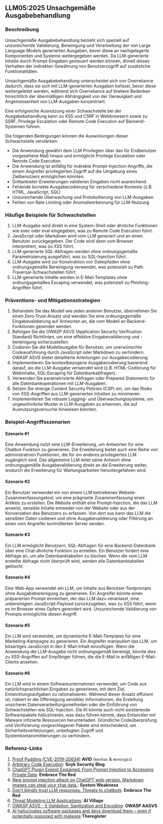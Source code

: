 ## LLM05:2025 Unsachgemäße Ausgabebehandlung

### Beschreibung

Unsachgemäße Ausgabebehandlung bezieht sich speziell auf unzureichende Validierung, Bereinigung und Verarbeitung der von Large Language Models generierten Ausgaben, bevor diese an nachgelagerte Komponenten und Systeme weitergegeben werden. Da LLM-generierte Inhalte durch Prompt-Eingaben gesteuert werden können, ähnelt dieses Verhalten der indirekten Gewährung von Benutzerzugriff auf zusätzliche Funktionalitäten.

Unsachgemäße Ausgabebehandlung unterscheidet sich von Overreliance dadurch, dass sie sich mit LLM-generierten Ausgaben befasst, bevor diese weitergeleitet werden, während sich Overreliance auf breitere Bedenken hinsichtlich der übermäßigen Abhängigkeit von der Genauigkeit und Angemessenheit von LLM-Ausgaben konzentriert.

Eine erfolgreiche Ausnutzung einer Schwachstelle bei der Ausgabebehandlung kann zu XSS und CSRF in Webbrowsern sowie zu SSRF, Privilege Escalation oder Remote Code Execution auf Backend-Systemen führen.

Die folgenden Bedingungen können die Auswirkungen dieser Schwachstelle verstärken:
- Die Anwendung gewährt dem LLM Privilegien über das für Endbenutzer vorgesehene Maß hinaus und ermöglicht Privilege Escalation oder Remote Code Execution.
- Die Anwendung ist anfällig für indirekte Prompt-Injection-Angriffe, die einem Angreifer privilegierten Zugriff auf die Umgebung eines Zielbenutzers ermöglichen könnten.
- Drittanbieter-Erweiterungen validieren Eingaben nicht ausreichend.
- Fehlende korrekte Ausgabecodierung für verschiedene Kontexte (z.B. HTML, JavaScript, SQL)
- Unzureichende Überwachung und Protokollierung von LLM-Ausgaben
- Fehlen von Rate Limiting oder Anomalieerkennung für LLM-Nutzung

### Häufige Beispiele für Schwachstellen

1. LLM-Ausgabe wird direkt in eine System-Shell oder ähnliche Funktionen wie exec oder eval eingegeben, was zu Remote Code Execution führt.
2. JavaScript oder Markdown wird vom LLM generiert und an einen Benutzer zurückgegeben. Der Code wird dann vom Browser interpretiert, was zu XSS führt.
3. LLM-generierte SQL-Abfragen werden ohne ordnungsgemäße Parametrisierung ausgeführt, was zu SQL-Injection führt.
4. LLM-Ausgabe wird zur Konstruktion von Dateipfaden ohne ordnungsgemäße Bereinigung verwendet, was potenziell zu Path Traversal-Schwachstellen führt.
5. LLM-generierte Inhalte werden in E-Mail-Templates ohne ordnungsgemäßes Escaping verwendet, was potenziell zu Phishing-Angriffen führt.

### Präventions- und Mitigationsstrategien

1. Behandeln Sie das Modell wie jeden anderen Benutzer, übernehmen Sie einen Zero-Trust-Ansatz und wenden Sie eine ordnungsgemäße Eingabevalidierung auf Antworten an, die vom Modell an Backend-Funktionen gesendet werden.
2. Befolgen Sie die OWASP ASVS (Application Security Verification Standard) Richtlinien, um eine effektive Eingabevalidierung und -bereinigung sicherzustellen.
3. Codieren Sie die Modellausgabe für Benutzer, um unerwünschte Codeausführung durch JavaScript oder Markdown zu verhindern. OWASP ASVS bietet detaillierte Anleitungen zur Ausgabecodierung.
4. Implementieren Sie kontextbezogene Ausgabecodierung basierend darauf, wo die LLM-Ausgabe verwendet wird (z.B. HTML-Codierung für Webinhalte, SQL-Escaping für Datenbankabfragen).
5. Verwenden Sie parametrisierte Abfragen oder Prepared Statements für alle Datenbankoperationen mit LLM-Ausgaben.
6. Setzen Sie strenge Content Security Policies (CSP) ein, um das Risiko von XSS-Angriffen aus LLM-generierten Inhalten zu minimieren.
7. Implementieren Sie robuste Logging- und Überwachungssysteme, um ungewöhnliche Muster in LLM-Ausgaben zu erkennen, die auf Ausnutzungsversuche hinweisen könnten.

### Beispiel-Angriffsszenarien

#### Szenario #1
Eine Anwendung nutzt eine LLM-Erweiterung, um Antworten für eine Chatbot-Funktion zu generieren. Die Erweiterung bietet auch eine Reihe von administrativen Funktionen, die für ein anderes privilegiertes LLM zugänglich sind. Das allgemeine LLM leitet seine Antwort ohne ordnungsgemäße Ausgabevalidierung direkt an die Erweiterung weiter, wodurch die Erweiterung für Wartungsarbeiten heruntergefahren wird.

#### Szenario #2
Ein Benutzer verwendet ein von einem LLM betriebenes Website-Zusammenfassungstool, um eine prägnante Zusammenfassung eines Artikels zu erstellen. Die Website enthält eine Prompt-Injection, die das LLM anweist, sensible Inhalte entweder von der Website oder aus der Konversation des Benutzers zu erfassen. Von dort aus kann das LLM die sensiblen Daten codieren und ohne Ausgabevalidierung oder Filterung an einen vom Angreifer kontrollierten Server senden.

#### Szenario #3
Ein LLM ermöglicht Benutzern, SQL-Abfragen für eine Backend-Datenbank über eine Chat-ähnliche Funktion zu erstellen. Ein Benutzer fordert eine Abfrage an, um alle Datenbanktabellen zu löschen. Wenn die vom LLM erstellte Abfrage nicht überprüft wird, werden alle Datenbanktabellen gelöscht.

#### Szenario #4
Eine Web-App verwendet ein LLM, um Inhalte aus Benutzer-Textprompts ohne Ausgabebereinigung zu generieren. Ein Angreifer könnte einen präparierten Prompt einreichen, der das LLM dazu veranlasst, eine unbereinigten JavaScript-Payload zurückzugeben, was zu XSS führt, wenn es im Browser eines Opfers gerendert wird. Unzureichende Validierung von Prompts ermöglichte diesen Angriff.

#### Szenario #5
Ein LLM wird verwendet, um dynamische E-Mail-Templates für eine Marketing-Kampagne zu generieren. Ein Angreifer manipuliert das LLM, um bösartiges JavaScript in den E-Mail-Inhalt einzufügen. Wenn die Anwendung die LLM-Ausgabe nicht ordnungsgemäß bereinigt, könnte dies zu XSS-Angriffen auf Empfänger führen, die die E-Mail in anfälligen E-Mail-Clients ansehen.

#### Szenario #6
Ein LLM wird in einem Softwareunternehmen verwendet, um Code aus natürlichsprachlichen Eingaben zu generieren, mit dem Ziel, Entwicklungsaufgaben zu rationalisieren. Während dieser Ansatz effizient ist, riskiert er die Offenlegung sensibler Informationen, die Erstellung unsicherer Datenverarbeitungsmethoden oder die Einführung von Schwachstellen wie SQL-Injection. Die KI könnte auch nicht existierende Softwarepakete halluzinieren, was dazu führen könnte, dass Entwickler mit Malware infizierte Ressourcen herunterladen. Gründliche Codeüberprüfung und Verifizierung vorgeschlagener Pakete sind entscheidend, um Sicherheitsverletzungen, unbefugten Zugriff und Systemkompromittierungen zu verhindern.

### Referenz-Links

1. [Proof Pudding (CVE-2019-20634)](https://avidml.org/database/avid-2023-v009/) **AVID** (`moohax` & `monoxgas`)
2. [Arbitrary Code Execution](https://security.snyk.io/vuln/SNYK-PYTHON-LANGCHAIN-5411357): **Snyk Security Blog**
3. [ChatGPT Plugin Exploit Explained: From Prompt Injection to Accessing Private Data](https://embracethered.com/blog/posts/2023/chatgpt-cross-plugin-request-forgery-and-prompt-injection./): **Embrace The Red**
4. [New prompt injection attack on ChatGPT web version. Markdown images can steal your chat data.](https://systemweakness.com/new-prompt-injection-attack-on-chatgpt-web-version-ef717492c5c2?gi=8daec85e2116): **System Weakness**
5. [Don't blindly trust LLM responses. Threats to chatbots](https://embracethered.com/blog/posts/2023/ai-injections-threats-context-matters/): **Embrace The Red**
6. [Threat Modeling LLM Applications](https://aivillage.org/large%20language%20models/threat-modeling-llm/): **AI Village**
7. [OWASP ASVS - 5 Validation, Sanitization and Encoding](https://owasp-aasvs4.readthedocs.io/en/latest/V5.html#validation-sanitization-and-encoding): **OWASP AASVS**
8. [AI hallucinates software packages and devs download them – even if potentially poisoned with malware](https://www.theregister.com/2024/03/28/ai_bots_hallucinate_software_packages/) **Theregister**


